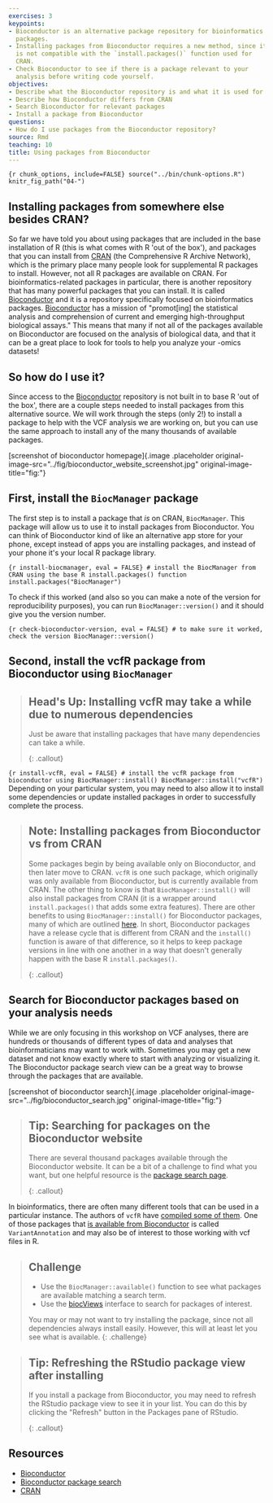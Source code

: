 ```yaml
---
exercises: 3
keypoints:
- Bioconductor is an alternative package repository for bioinformatics
  packages.
- Installing packages from Bioconductor requires a new method, since it
  is not compatible with the `install.packages()` function used for
  CRAN.
- Check Bioconductor to see if there is a package relevant to your
  analysis before writing code yourself.
objectives:
- Describe what the Bioconductor repository is and what it is used for
- Describe how Bioconductor differs from CRAN
- Search Bioconductor for relevant packages
- Install a package from Bioconductor
questions:
- How do I use packages from the Bioconductor repository?
source: Rmd
teaching: 10
title: Using packages from Bioconductor
---
```


`{r chunk_options, include=FALSE} source("../bin/chunk-options.R") knitr_fig_path("04-")`

## Installing packages from somewhere else besides CRAN?

So far we have told you about using packages that are included in the
base installation of R (this is what comes with R 'out of the box'), and
packages that you can install from [CRAN](https://cran.r-project.org/)
(the Comprehensive R Archive Network), which is the primary place many
people look for supplemental R packages to install. However, not all R
packages are available on CRAN. For bioinformatics-related packages in
particular, there is another repository that has many powerful packages
that you can install. It is called
[Bioconductor](https://bioconductor.org/) and it is a repository
specifically focused on bioinformatics packages.
[Bioconductor](https://bioconductor.org/) has a mission of
"promot\[ing\] the statistical analysis and comprehension of current and
emerging high-throughput biological assays." This means that many if not
all of the packages available on Bioconductor are focused on the
analysis of biological data, and that it can be a great place to look
for tools to help you analyze your -omics datasets!

## So how do I use it?

Since access to the [Bioconductor](https://bioconductor.org/) repository
is not built in to base R 'out of the box', there are a couple steps
needed to install packages from this alternative source. We will work
through the steps (only 2!) to install a package to help with the VCF
analysis we are working on, but you can use the same approach to install
any of the many thousands of available packages.

[screenshot of bioconductor homepage]{.image .placeholder
original-image-src="../fig/bioconductor_website_screenshot.jpg"
original-image-title="fig:"}

## First, install the `BiocManager` package

The first step is to install a package that *is* on CRAN, `BiocManager`.
This package will allow us to use it to install packages from
Bioconductor. You can think of Bioconductor kind of like an alternative
app store for your phone, except instead of apps you are installing
packages, and instead of your phone it's your local R package library.

`{r install-biocmanager, eval = FALSE} # install the BiocManager from CRAN using the base R install.packages() function install.packages("BiocManager")`

To check if this worked (and also so you can make a note of the version
for reproducibility purposes), you can run `BiocManager::version()` and
it should give you the version number.

`{r check-bioconductor-version, eval = FALSE} # to make sure it worked, check the version BiocManager::version()`

## Second, install the vcfR package from Bioconductor using `BiocManager`

> ## Head's Up: Installing vcfR may take a while due to numerous dependencies
>
> Just be aware that installing packages that have many dependencies can
> take a while.
>
> {: .callout}

`{r install-vcfR, eval = FALSE} # install the vcfR package from bioconductor using BiocManager::install() BiocManager::install("vcfR")`
Depending on your particular system, you may need to also allow it to
install some dependencies or update installed packages in order to
successfully complete the process.

> ## Note: Installing packages from Bioconductor vs from CRAN
>
> Some packages begin by being available only on Bioconductor, and then
> later move to CRAN. `vcfR` is one such package, which originally was
> only available from Bioconductor, but is currently available from
> CRAN. The other thing to know is that `BiocManager::install()` will
> also install packages from CRAN (it is a wrapper around
> `install.packages()` that adds some extra features). There are other
> benefits to using `BiocManager::install()` for Bioconductor packages,
> many of which are outlined
> [here](https://www.bioconductor.org/install/). In short, Bioconductor
> packages have a release cycle that is different from CRAN and the
> `install()` function is aware of that difference, so it helps to keep
> package versions in line with one another in a way that doesn't
> generally happen with the base R `install.packages()`.
>
> {: .callout}

## Search for Bioconductor packages based on your analysis needs

While we are only focusing in this workshop on VCF analyses, there are
hundreds or thousands of different types of data and analyses that
bioinformaticians may want to work with. Sometimes you may get a new
dataset and not know exactly where to start with analyzing or
visualizing it. The Bioconductor package search view can be a great way
to browse through the packages that are available.

[screenshot of bioconductor search]{.image .placeholder
original-image-src="../fig/bioconductor_search.jpg"
original-image-title="fig:"}

> ## Tip: Searching for packages on the Bioconductor website
>
> There are several thousand packages available through the Bioconductor
> website. It can be a bit of a challenge to find what you want, but one
> helpful resource is the [package search
> page](https://bioconductor.org/packages/release/BiocViews.html#___Software).
>
> {: .callout}

In bioinformatics, there are often many different tools that can be used
in a particular instance. The authors of `vcfR` have [compiled some of
them](https://github.com/knausb/vcfR#software-that-produce-vcf-files).
One of those packages that [is available from
Bioconductor](https://bioconductor.org/packages/release/bioc/html/VariantAnnotation.html)
is called `VariantAnnotation` and may also be of interest to those
working with vcf files in R.

> ## Challenge
>
> -   Use the `BiocManager::available()` function to see what packages
>     are available matching a search term.
> -   Use the
>     [biocViews](https://bioconductor.org/packages/release/BiocViews.html#___Software)
>     interface to search for packages of interest.
>
> You may or may not want to try installing the package, since not all
> dependencies always install easily. However, this will at least let
> you see what is available. {: .challenge}

> ## Tip: Refreshing the RStudio package view after installing
>
> If you install a package from Bioconductor, you may need to refresh
> the RStudio package view to see it in your list. You can do this by
> clicking the "Refresh" button in the Packages pane of RStudio.
>
> {: .callout}

## Resources

-   [Bioconductor](https://bioconductor.org/)
-   [Bioconductor package
    search](https://bioconductor.org/packages/release/BiocViews.html#___Software)
-   [CRAN](https://cran.r-project.org/)
